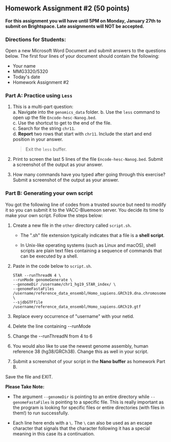 ## Homework Assignment #2 (50 points)
**For this assignment you will have until 5PM on Monday, January 27th to submit on Brightspace. Late assignments will NOT be accepted.**

### Directions for Students: 
Open a new Microsoft Word Document and submit answers to the questions below. The first four lines of your document should contain the following:  

+ Your name
+ MMG3320/5320
+ Today's date
+ Homework Assignment #2

### Part A: Practice using `Less` 

1. This is a multi-part question:   
	a. Navigate into the `genomics_data` folder. 
	b. Use the `less` command to open up the file `Encode-hesc-Nanog.bed`.  
    c. Use the shortcut to get to the end of the file.  
	c. Search for the string `chr11`.     
	d. **Report** two rows that start with `chr11`. Include the start and end position in your answer. 
    
    > Exit the `less` buffer.  

2. Print to screen the last 5 lines of the file `Encode-hesc-Nanog.bed`. Submit a screenshot of the output as your answer.

3. How many commands have you typed after going through this exercise? Submit a screenshot of the output as your answer.

### Part B: Generating your own script

You got the following line of codes from a trusted source but need to modify it so you can submit it to the VACC-Bluemoon server. You decide its time to make your own script. Follow the steps below: 

1. Create a new file in the `other` directory called `script.sh`. 

	+ The ".sh" file extension typically indicates that a file is a **shell script**. 

	+ In Unix-like operating systems (such as Linux and macOS), shell scripts are plain text files containing a sequence of commands that can be executed by a shell.

2. Paste in the code below to `script.sh`. 

	```
	STAR --runThreadN 4 \
	--runMode genomeGenerate \
	--genomeDir /username/chr1_hg19_STAR_index/ \
	--genomeFastaFiles /username/reference_data_ensembl/Homo_sapiens.GRCh19.dna.chromosome.1.fa \
	--sjdbGTFfile /username/reference_data_ensembl/Homo_sapiens.GRCh19.gtf 
	```
	
3. Replace every occurrence of "username" with your netid. 

4. Delete the line containing --runMode

5. Change the --runThreadN from 4 to 6  

6. You would also like to use the newest genome assembly, human reference 38 (hg38/GRCh38). Change this as well in your script. 

7. Submit a screenshot of your script in the **Nano buffer** as homework Part B. 

Save the file and EXIT. 

**Please Take Note:** 

+ The argument `--genomeDir` is pointing to an entire directory while `--genomeFastaFiles` is pointing to a specific file. This is really important as the program is looking for specific files or entire directories (with files in them!) to run successfully. 

+ Each line here ends with a `\`. The `\` can also be used as an escape character that signals that the character following it has a special meaning in this case its a continuation. 